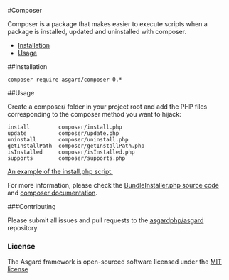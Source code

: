 #Composer

Composer is a package that makes easier to execute scripts when a package is installed, updated and uninstalled with composer.

- [Installation](#installation)
- [Usage](#usage)

<a name="installation"></a>
##Installation

	composer require asgard/composer 0.*

<a name="usage"></a>
##Usage

Create a composer/ folder in your project root and add the PHP files corresponding to the composer method you want to hijack:

	install			composer/install.php
	update			composer/update.php
	uninstall		composer/uninstall.php
	getInstallPath	composer/getInstallPath.php
	isInstalled		composer/isInstalled.php
	supports		composer/supports.php

[An example of the install.php script.](https://github.com/asgardphp/starter/blob/master/composer/install.php)

For more information, please check the [BundleInstaller.php source code](https://github.com/asgardphp/composer/blob/master/BundleInstaller.php) and [composer documentation](https://getcomposer.org/doc/articles/custom-installers.md).

###Contributing

Please submit all issues and pull requests to the [asgardphp/asgard](http://github.com/asgardphp/asgard) repository.

### License

The Asgard framework is open-sourced software licensed under the [MIT license](http://opensource.org/licenses/MIT)